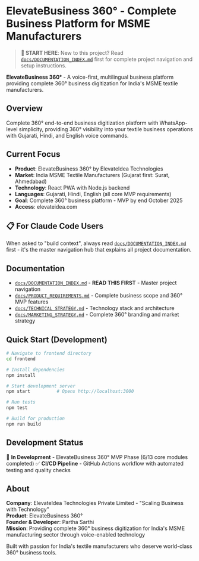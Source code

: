 # ElevateBusiness 360° - Complete Business Platform for MSME Manufacturers

> **🚀 START HERE**: New to this project? Read [`docs/DOCUMENTATION_INDEX.md`](docs/DOCUMENTATION_INDEX.md) first for complete project navigation and setup instructions.

**ElevateBusiness 360°** - A voice-first, multilingual business platform providing complete 360° business digitization for India's MSME textile manufacturers.

## Overview
Complete 360° end-to-end business digitization platform with WhatsApp-level simplicity, providing 360° visibility into your textile business operations with Gujarati, Hindi, and English voice commands.

## Current Focus
- **Product**: ElevateBusiness 360° by ElevateIdea Technologies
- **Market**: India MSME Textile Manufacturers (Gujarat first: Surat, Ahmedabad)
- **Technology**: React PWA with Node.js backend
- **Languages**: Gujarati, Hindi, English (all core MVP requirements)
- **Goal**: Complete 360° business platform - MVP by end October 2025
- **Access**: elevateidea.com

## 📋 For Claude Code Users
When asked to "build context", always read [`docs/DOCUMENTATION_INDEX.md`](docs/DOCUMENTATION_INDEX.md) first - it's the master navigation hub that explains all project documentation.

## Documentation
- [`docs/DOCUMENTATION_INDEX.md`](docs/DOCUMENTATION_INDEX.md) - **READ THIS FIRST** - Master project navigation
- [`docs/PRODUCT_REQUIREMENTS.md`](docs/PRODUCT_REQUIREMENTS.md) - Complete business scope and 360° MVP features
- [`docs/TECHNICAL_STRATEGY.md`](docs/TECHNICAL_STRATEGY.md) - Technology stack and architecture
- [`docs/MARKETING_STRATEGY.md`](docs/MARKETING_STRATEGY.md) - Complete 360° branding and market strategy

## Quick Start (Development)
```bash
# Navigate to frontend directory
cd frontend

# Install dependencies
npm install

# Start development server
npm start          # Opens http://localhost:3000

# Run tests
npm test

# Build for production
npm run build
```

## Development Status
🚧 **In Development** - ElevateBusiness 360° MVP Phase (6/13 core modules completed)
✅ **CI/CD Pipeline** - GitHub Actions workflow with automated testing and quality checks

## About
**Company**: ElevateIdea Technologies Private Limited - "Scaling Business with Technology"  
**Product**: ElevateBusiness 360°  
**Founder & Developer**: Partha Sarthi  
**Mission**: Providing complete 360° business digitization for India's MSME manufacturing sector through voice-enabled technology

Built with passion for India's textile manufacturers who deserve world-class 360° business tools.